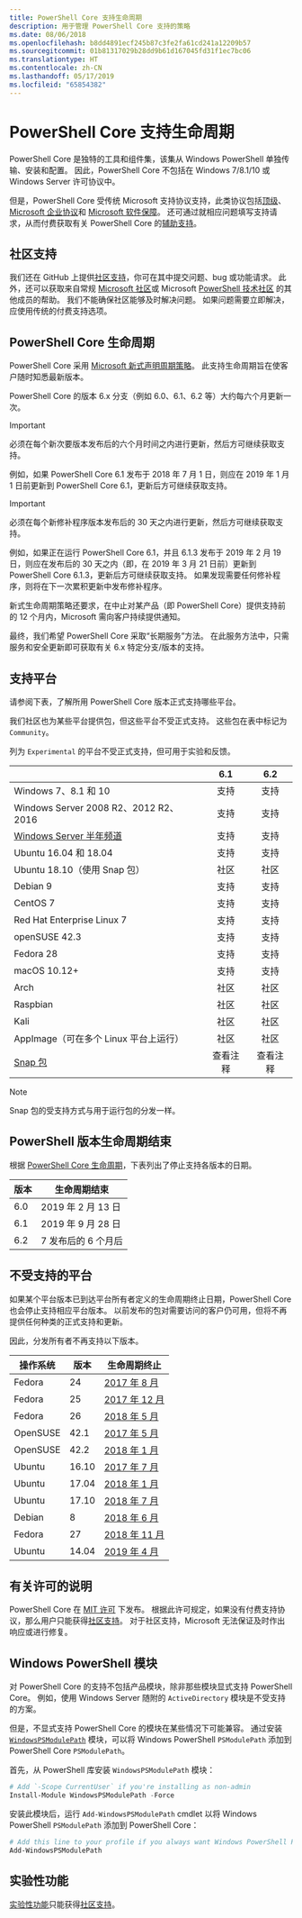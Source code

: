 ```yaml
---
title: PowerShell Core 支持生命周期
description: 用于管理 PowerShell Core 支持的策略
ms.date: 08/06/2018
ms.openlocfilehash: b8dd4891ecf245b87c3fe2fa61cd241a12209b57
ms.sourcegitcommit: 01b81317029b28dd9b61d167045fd31f1ec7bc06
ms.translationtype: HT
ms.contentlocale: zh-CN
ms.lasthandoff: 05/17/2019
ms.locfileid: "65854382"
---
```

# <a name="powershell-core-support-lifecycle"></a>PowerShell Core 支持生命周期

PowerShell Core 是独特的工具和组件集，该集从 Windows PowerShell 单独传输、安装和配置。
因此，PowerShell Core 不包括在 Windows 7/8.1/10 或 Windows Server 许可协议中。

但是，PowerShell Core 受传统 Microsoft 支持协议支持，此类协议包括[顶级][]、[Microsoft 企业协议][enterprise-agreement]和 [Microsoft 软件保障][assurance]。
还可通过就相应问题填写支持请求，从而付费获取有关 PowerShell Core 的[辅助支持][]。

## <a name="community-support"></a>社区支持

我们还在 GitHub 上提供[社区支持][]，你可在其中提交问题、bug 或功能请求。
此外，还可以获取来自常规 [Microsoft 社区][]或 Microsoft [PowerShell 技术社区][] 的其他成员的帮助。
我们不能确保社区能够及时解决问题。
如果问题需要立即解决，应使用传统的付费支持选项。

## <a name="lifecycle-of-powershell-core"></a>PowerShell Core 生命周期

PowerShell Core 采用 [Microsoft 新式声明周期策略][modern]。
此支持生命周期旨在使客户随时知悉最新版本。

PowerShell Core 的版本 6.x 分支（例如 6.0、6.1、6.2 等）大约每六个月更新一次。

> [!IMPORTANT]
> 必须在每个新次要版本发布后的六个月时间之内进行更新，然后方可继续获取支持。

例如，如果 PowerShell Core 6.1 发布于 2018 年 7 月 1 日，则应在 2019 年 1 月 1 日前更新到 PowerShell Core 6.1，更新后方可继续获取支持。

> [!IMPORTANT]
> 必须在每个新修补程序版本发布后的 30 天之内进行更新，然后方可继续获取支持。

例如，如果正在运行 PowerShell Core 6.1，并且 6.1.3 发布于 2019 年 2 月 19 日，则应在发布后的 30 天之内（即，在 2019 年 3 月 21 日前）更新到 PowerShell Core 6.1.3，更新后方可继续获取支持。
如果发现需要任何修补程序，则将在下一次累积更新中发布修补程序。

新式生命周期策略还要求，在中止对某产品（即 PowerShell Core）提供支持前的 12 个月内，Microsoft 需向客户持续提供通知。

最终，我们希望 PowerShell Core 采取“长期服务”方法。
在此服务方法中，只需服务和安全更新即可获取有关 6.x 特定分支/版本的支持。

## <a name="supported-platforms"></a>支持平台

请参阅下表，了解所用 PowerShell Core 版本正式支持哪些平台。

我们社区也为某些平台提供包，但这些平台不受正式支持。
这些包在表中标记为 `Community`。

列为 `Experimental` 的平台不受正式支持，但可用于实验和反馈。

|                                                   | 6.1         | 6.2         |
|---------------------------------------------------|:-----------:|:-----------:|
| Windows 7、8.1 和 10                            | 支持   | 支持   |
| Windows Server 2008 R2、2012 R2、2016             | 支持   | 支持   |
| [Windows Server 半年频道][semi-annual] | 支持   | 支持   |
| Ubuntu 16.04 和 18.04                            | 支持   | 支持   |
| Ubuntu 18.10（使用 Snap 包）                   | 社区   | 社区   |
| Debian 9                                          | 支持   | 支持   |
| CentOS 7                                          | 支持   | 支持   |
| Red Hat Enterprise Linux 7                        | 支持   | 支持   |
| openSUSE 42.3                                     | 支持   | 支持   |
| Fedora 28                                         | 支持   | 支持   |
| macOS 10.12+                                      | 支持   | 支持   |
| Arch                                              | 社区   | 社区   |
| Raspbian                                          | 社区   | 社区   |
| Kali                                              | 社区   | 社区   |
| AppImage（可在多个 Linux 平台上运行）     | 社区   | 社区   |
| [Snap 包](https://snapcraft.io/powershell)   | 查看注释    | 查看注释    |

> [!NOTE]
> Snap 包的受支持方式与用于运行包的分发一样。

## <a name="powershell-release-end-of-life"></a>PowerShell 版本生命周期结束

根据 [PowerShell Core 生命周期](#lifecycle-of-powershell-core)，下表列出了停止支持各版本的日期。

| 版本 | 生命周期结束                   |
|---------|-------------------------------|
| 6.0     | 2019 年 2 月 13 日             |
| 6.1     | 2019 年 9 月 28 日            |
| 6.2     | 7 发布后的 6 个月后     |

## <a name="platforms-which-are-out-of-support"></a>不受支持的平台

如果某个平台版本已到达平台所有者定义的生命周期终止日期，PowerShell Core 也会停止支持相应平台版本。
以前发布的包对需要访问的客户仍可用，但将不再提供任何种类的正式支持和更新。

因此，分发所有者不再支持以下版本。

| 操作系统       | 版本 | 生命周期终止                                                                                 |
|----------|---------|---------------------------------------------------------------------------------------------|
| Fedora   | 24      | [2017 年 8 月](https://fedoramagazine.org/fedora-24-eol/)                                    |
| Fedora   | 25      | [2017 年 12 月](https://fedoramagazine.org/fedora-25-end-life/)                             |
| Fedora   | 26      | [2018 年 5 月](https://fedoramagazine.org/fedora-26-end-life/)                                  |
| OpenSUSE | 42.1    | [2017 年 5 月](https://lists.opensuse.org/opensuse-security-announce/2017-05/msg00053.html)     |
| OpenSUSE | 42.2    | [2018 年 1 月](https://lists.opensuse.org/opensuse-security-announce/2017-11/msg00066.html) |
| Ubuntu   | 16.10   | [2017 年 7 月](https://lists.ubuntu.com/archives/ubuntu-announce/2017-July/000223.html)        |
| Ubuntu   | 17.04   | [2018 年 1 月](https://lists.ubuntu.com/archives/ubuntu-announce/2018-January.txt)          |
| Ubuntu   | 17.10   | [2018 年 7 月](https://lists.ubuntu.com/archives/ubuntu-announce/2018-July/000232.html)        |
| Debian   | 8       | [2018 年 6 月](https://lists.debian.org/debian-security-announce/2018/msg00132.html)           |
| Fedora   | 27      | [2018 年 11 月](https://fedoramagazine.org/fedora-27-end-of-life/)                          |
| Ubuntu   | 14.04   | [2019 年 4 月](https://wiki.ubuntu.com/Releases)                                              |

## <a name="notes-on-licensing"></a>有关许可的说明

PowerShell Core 在 [MIT 许可][] 下发布。
根据此许可规定，如果没有付费支持协议，那么用户只能获得[社区支持][]。
对于社区支持，Microsoft 无法保证及时作出响应或进行修复。

## <a name="windows-powershell-module"></a>Windows PowerShell 模块

对 PowerShell Core 的支持不包括产品模块，除非那些模块显式支持 PowerShell Core。
例如，使用 Windows Server 随附的 `ActiveDirectory` 模块是不受支持的方案。

但是，不显式支持 PowerShell Core 的模块在某些情况下可能兼容。
通过安装 [`WindowsPSModulePath`][] 模块，可以将 Windows PowerShell `PSModulePath` 添加到 PowerShell Core `PSModulePath`。

首先，从 PowerShell 库安装 `WindowsPSModulePath` 模块：

```powershell
# Add `-Scope CurrentUser` if you're installing as non-admin
Install-Module WindowsPSModulePath -Force
```

安装此模块后，运行 `Add-WindowsPSModulePath` cmdlet 以将 Windows PowerShell `PSModulePath` 添加到 PowerShell Core：

```powershell
# Add this line to your profile if you always want Windows PowerShell PSModulePath
Add-WindowsPSModulePath
```

## <a name="experimental-features"></a>实验性功能

[实验性功能][]只能获得[社区支持](#community-support)。

[顶级]: https://www.microsoft.com/en-us/microsoftservices/support.aspx
[enterprise-agreement]: https://www.microsoft.com/en-us/licensing/licensing-programs/enterprise.aspx
[assurance]: https://www.microsoft.com/en-us/licensing/licensing-programs/software-assurance-default.aspx
[社区支持]: https://github.com/powershell/powershell/issues
[Microsoft 社区]: https://answers.microsoft.com/
[PowerShell 技术社区]: https://techcommunity.microsoft.com/t5/PowerShell/ct-p/WindowsPowerShell
[辅助支持]: https://support.microsoft.com/assistedsupportproducts
[modern]: https://support.microsoft.com/help/30881/modern-lifecycle-policy
[lifecycle-chart]: ./images/modern-lifecycle.png
[semi-annual]: https://docs.microsoft.com/windows-server/get-started/semi-annual-channel-overview
[MIT 许可]: https://github.com/PowerShell/PowerShell/blob/master/LICENSE.txt
[`WindowsPSModulePath`]: https://www.powershellgallery.com/packages/WindowsPSModulePath/
[实验性功能]: /powershell/module/microsoft.powershell.core/about/about_powershell_config?view=powershell-6#experimentalfeatures
